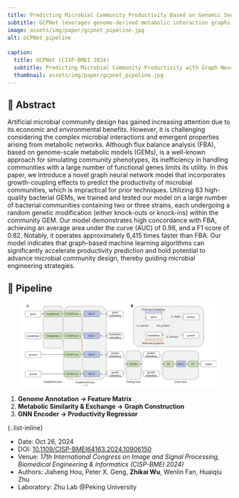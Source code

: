 ```yaml
---
title: Predicting Microbial Community Productivity Based on Genomic Sequences
subtitle: GCPNet leverages genome-derived metabolic interaction graphs and graph neural networks to forecast community-level productivity, achieving state-of-the-art accuracy and interpretability.
image: assets/img/paper/gcpnet_pipeline.jpg
alt: GCPNet pipeline

caption:
  title: GCPNet (CISP-BMEI 2024)
  subtitle: Predicting Microbial Community Productivity with Graph Neural Networks. (Computational Biology, Microbiome ML, GNNs)
  thumbnail: assets/img/paper/gcpnet_pipeline.jpg
---
```

## 🔎 Abstract

Artificial microbial community design has gained increasing attention due to its economic and environmental benefits. However, it is challenging considering the complex microbial interactions and emergent properties arising from metabolic networks. Although flux balance analysis (FBA), based on genome-scale metabolic models (GEMs), is a well-known approach for simulating community phenotypes, its inefficiency in handling communities with a large number of functional genes limits its utility. In this paper, we introduce a novel graph neural network model that incorporates growth-coupling effects to predict the productivity of microbial communities, which is impractical for prior techniques. Utilizing 83 high-quality bacterial GEMs, we trained and tested our model on a large number of bacterial communities containing two or three strains, each undergoing a random genetic modification (either knock-outs or knock-ins) within the community GEM. Our model demonstrates high concordance with FBA, achieving an average area under the curve (AUC) of 0.98, and a F1 score of 0.82. Notably, it operates approximately 6,415 times faster than FBA. Our model indicates that graph-based machine learning algorithms can significantly accelerate productivity prediction and hold potential to advance microbial community design, thereby guiding microbial engineering strategies.

## 🧱 Pipeline

<p align="center"> <img src="assets/img/paper/gcpnet_pipeline.jpg" width="88%"> </p>

1. **Genome Annotation → Feature Matrix**  
2. **Metabolic Similarity & Exchange → Graph Construction**  
3. **GNN Encoder → Productivity Regressor**  


{:.list-inline}
- Date: Oct 26, 2024
- DOI: [10.1109/CISP-BMEI64163.2024.10906150](https://doi.org/10.1109/CISP-BMEI64163.2024.10906150)
- Venue: *17th International Congress on Image and Signal Processing, Biomedical Engineering & Informatics (CISP-BMEI 2024)*
- Authors: Jiaheng Hou, Peter X. Geng, **Zhikai Wu**, Wenlin Fan, Huaiqiu Zhu
- Laboratory: Zhu Lab @Peking University
